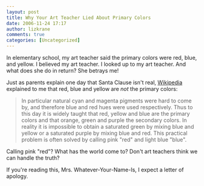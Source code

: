```yaml
---
layout: post
title: Why Your Art Teacher Lied About Primary Colors
date: 2006-11-24 17:17
author: lizkrane
comments: true
categories: [Uncategorized]
---
```

In elementary school, my art teacher said the primary colors were red, blue, and yellow. I believed my art teacher. I looked up to my art teacher. And what does she do in return? She betrays me!

Just as parents explain one day that Santa Clause isn't real, <a href="http://en.wikipedia.org/wiki/Secondary_color" title="Secondary Color">Wikipedia</a> explained to me that red, blue and yellow are <em>not</em> the primary colors:

<blockquote>In particular natural cyan and magenta pigments were hard to come by, and therefore blue and red hues were used respectively. Thus to this day it is widely taught that red, yellow and blue are the primary colors and that orange, green and purple the secondary colors. In reality it is impossible to obtain a saturated green by mixing blue and yellow or a saturated purple by mixing blue and red. This practical problem is often solved by calling pink "red" and light blue "blue".</blockquote>

Calling pink "red"? What has the world come to? Don't art teachers think we can handle the truth?

If you're reading this, Mrs. Whatever-Your-Name-Is, I expect a letter of apology.
